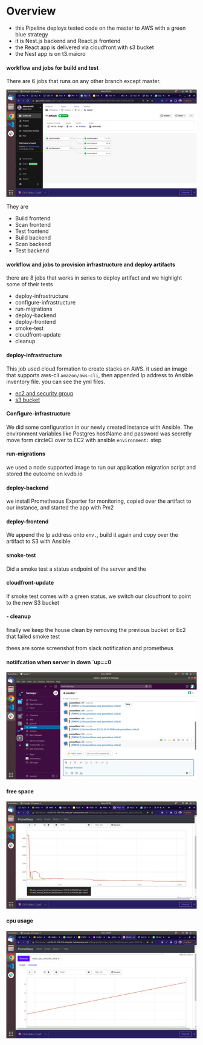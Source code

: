 


# Overview
  - this Pipeline deploys tested code on the master to AWS with a green blue strategy
  - it is Nest.js backend and React.js frontend 
  - the React app is delivered via cloudfront with s3 bucket 
  - the Nest app is on t3.maicro


#### workflow and jobs for build and test

  There are 6 jobs that runs on any other branch except master. 

  ![build and test](/images/SCREENSHOT10.png)

  They are 

  - Build frontend
  - Scan frontend 
  - Test frontend
  - Build backend
  - Scan backend 
  - Test backend 

#### workflow and jobs to provision infrastructure and deploy artifacts 
  there are 8 jobs that works in series to deploy artifact and we highlight some of their tests 


  - deploy-infrastructure
  - configure-infrastructure
  - run-migrations
  - deploy-backend
  - deploy-frontend
  - smoke-test
  - cloudfront-update
  - cleanup


#### deploy-infrastructure 
  This job used cloud formation to create stacks on AWS. it used an image that supports aws-cli `amazon/aws-cli`, then appended Ip address to Ansible inventory file. you can see the yml files. 
  - [ec2 and security group](.circleci/files/backend.yml) 
  - [s3 bucket](.circleci/files/frontend.yml)

#### Configure-infrastructure
  We did some configuration in our newly created instance with Ansible. The environment variables like Postgres hostName and password was secretly move form circleCi over to EC2 with ansible `environment:` step

#### run-migrations
  we used a node supported image to run our application migration script and stored the outcome on  kvdb.io
  
#### deploy-backend
  we install Prometheous Exporter for monitoring, copied over the artifact to our instance, and started the app with Pm2 

#### deploy-frontend
   We append the Ip address onto `env.`, build it again and copy over the artifact to S3 with Ansible

#### smoke-test  
  Did a smoke test a status endpoint of the server and the

#### cloudfront-update
  If smoke test comes with a green status, we switch our cloudfront to point to the new S3 bucket 
  
#### - cleanup
  finally we keep the house clean by removing the previous bucket or Ec2 that failed smoke test

  thees are some screenshot from slack notification and prometheus
#### notiifcation when server in down `up==0
  ![slack ](/images/SCREENSHOT12.png)
#### free space  
  ![ ](/images/SCREENSHOT11.png)
#### cpu usage   
  ![slack ](/images/SCREENSHOT14.png)